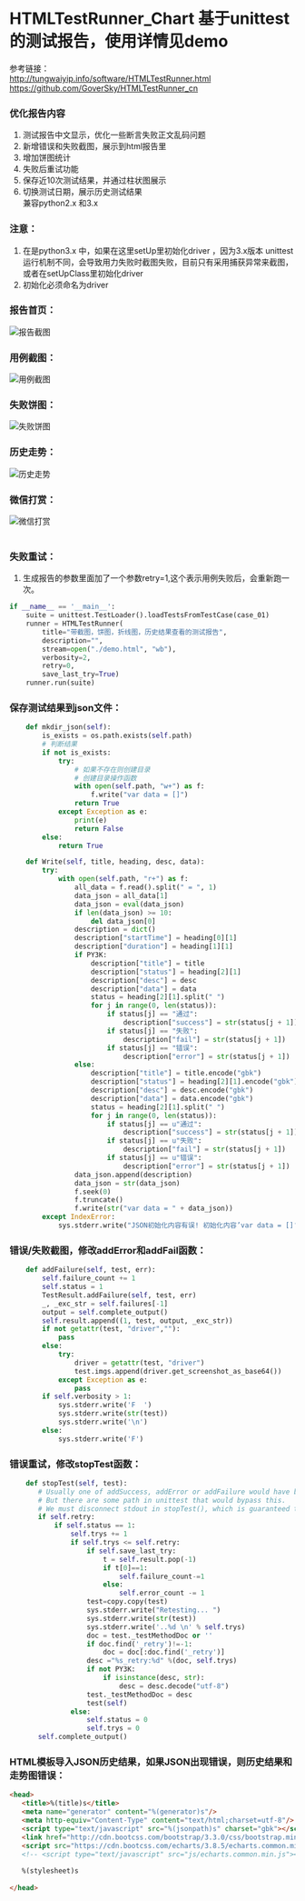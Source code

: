 # HTMLTestRunner_Chart 基于unittest的测试报告，使用详情见demo
参考链接：<br>
http://tungwaiyip.info/software/HTMLTestRunner.html<br>
https://github.com/GoverSky/HTMLTestRunner_cn<br>
### 优化报告内容
1. 测试报告中文显示，优化一些断言失败正文乱码问题<br>
2. 新增错误和失败截图，展示到html报告里<br>
3. 增加饼图统计<br>
4. 失败后重试功能<br>
5. 保存近10次测试结果，并通过柱状图展示<br>
6. 切换测试日期，展示历史测试结果<br>
兼容python2.x 和3.x
### 注意：
1. 在是python3.x 中，如果在这里setUp里初始化driver ，因为3.x版本 unittest 运行机制不同，会导致用力失败时截图失败，目前只有采用捕获异常来截图，或者在setUpClass里初始化driver<br>
2. 初始化必须命名为driver
### 报告首页：
![报告截图](https://github.com/githublitao/HTMLTestRunner_Chart/blob/master/img/%E9%A6%96%E9%A1%B5.png)<br>
### 用例截图：
![用例截图](https://github.com/githublitao/HTMLTestRunner_Chart/blob/master/img/%E6%98%BE%E7%A4%BA%E6%88%AA%E5%9B%BE.png)<br>
### 失败饼图：
![失败饼图](https://github.com/githublitao/HTMLTestRunner_Chart/blob/master/img/%E9%A5%BC%E5%9B%BE.png)<br>
### 历史走势：
![历史走势](https://github.com/githublitao/HTMLTestRunner_Chart/blob/master/img/%E8%B5%B0%E5%8A%BF%E5%9B%BE.png)<br>
### 微信打赏：
![微信打赏](https://github.com/githublitao/api_automation_test/blob/master/img/%E6%94%B6%E6%AC%BE%E7%A0%81.png)<br>
<br>
### 失败重试：
1. 生成报告的参数里面加了一个参数retry=1,这个表示用例失败后，会重新跑一次。<br>
```python
if __name__ == '__main__':
    suite = unittest.TestLoader().loadTestsFromTestCase(case_01)
    runner = HTMLTestRunner(
        title="带截图，饼图，折线图，历史结果查看的测试报告",
        description="",
        stream=open("./demo.html", "wb"),
        verbosity=2,
        retry=0,
        save_last_try=True)
    runner.run(suite)
```
### 保存测试结果到json文件：
```python
    def mkdir_json(self):
        is_exists = os.path.exists(self.path)
        # 判断结果
        if not is_exists:
            try:
                # 如果不存在则创建目录
                # 创建目录操作函数
                with open(self.path, "w+") as f:
                    f.write("var data = []")
                return True
            except Exception as e:
                print(e)
                return False
        else:
            return True

    def Write(self, title, heading, desc, data):
        try:
            with open(self.path, "r+") as f:
                all_data = f.read().split(" = ", 1)
                data_json = all_data[1]
                data_json = eval(data_json)
                if len(data_json) >= 10:
                    del data_json[0]
                description = dict()
                description["startTime"] = heading[0][1]
                description["duration"] = heading[1][1]
                if PY3K:
                    description["title"] = title
                    description["status"] = heading[2][1]
                    description["desc"] = desc
                    description["data"] = data
                    status = heading[2][1].split(" ")
                    for j in range(0, len(status)):
                        if status[j] == "通过":
                            description["success"] = str(status[j + 1])
                        if status[j] == "失败":
                            description["fail"] = str(status[j + 1])
                        if status[j] == "错误":
                            description["error"] = str(status[j + 1])
                else:
                    description["title"] = title.encode("gbk")
                    description["status"] = heading[2][1].encode("gbk")
                    description["desc"] = desc.encode("gbk")
                    description["data"] = data.encode("gbk")
                    status = heading[2][1].split(" ")
                    for j in range(0, len(status)):
                        if status[j] == u"通过":
                            description["success"] = str(status[j + 1])
                        if status[j] == u"失败":
                            description["fail"] = str(status[j + 1])
                        if status[j] == u"错误":
                            description["error"] = str(status[j + 1])
                data_json.append(description)
                data_json = str(data_json)
                f.seek(0)
                f.truncate()
                f.write(str("var data = " + data_json))
        except IndexError:
            sys.stderr.write("JSON初始化内容有误! 初始化内容’var data = []‘")
```
### 错误/失败截图，修改addError和addFail函数：
```python
    def addFailure(self, test, err):
        self.failure_count += 1
        self.status = 1
        TestResult.addFailure(self, test, err)
        _, _exc_str = self.failures[-1]
        output = self.complete_output()
        self.result.append((1, test, output, _exc_str))
        if not getattr(test, "driver",""):
            pass
        else:
            try:
                driver = getattr(test, "driver")
                test.imgs.append(driver.get_screenshot_as_base64())
            except Exception as e:
                pass
        if self.verbosity > 1:
            sys.stderr.write('F  ')
            sys.stderr.write(str(test))
            sys.stderr.write('\n')
        else:
            sys.stderr.write('F')
```
### 错误重试，修改stopTest函数：
 ```python
     def stopTest(self, test):
        # Usually one of addSuccess, addError or addFailure would have been called.
        # But there are some path in unittest that would bypass this.
        # We must disconnect stdout in stopTest(), which is guaranteed to be called.
        if self.retry:
            if self.status == 1:
                self.trys += 1
                if self.trys <= self.retry:
                    if self.save_last_try:
                        t = self.result.pop(-1)
                        if t[0]==1:
                            self.failure_count-=1
                        else:
                            self.error_count -= 1
                    test=copy.copy(test)
                    sys.stderr.write("Retesting... ")
                    sys.stderr.write(str(test))
                    sys.stderr.write('..%d \n' % self.trys)
                    doc = test._testMethodDoc or ''
                    if doc.find('_retry')!=-1:
                        doc = doc[:doc.find('_retry')]
                    desc ="%s_retry:%d" %(doc, self.trys)
                    if not PY3K:
                        if isinstance(desc, str):
                            desc = desc.decode("utf-8")
                    test._testMethodDoc = desc
                    test(self)
                else:
                    self.status = 0
                    self.trys = 0
        self.complete_output()
 ```
### HTML模板导入JSON历史结果，如果JSON出现错误，则历史结果和走势图错误：
 ```html
 <head>
    <title>%(title)s</title>
    <meta name="generator" content="%(generator)s"/>
    <meta http-equiv="Content-Type" content="text/html;charset=utf-8"/>
    <script type="text/javascript" src="%(jsonpath)s" charset="gbk"></script>
    <link href="http://cdn.bootcss.com/bootstrap/3.3.0/css/bootstrap.min.css" rel="stylesheet">
    <script src="https://cdn.bootcss.com/echarts/3.8.5/echarts.common.min.js"></script>
    <!-- <script type="text/javascript" src="js/echarts.common.min.js"></script> -->
    
    %(stylesheet)s
    
</head>
 ```
